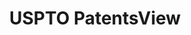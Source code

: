 ---
bigquery: https://console.cloud.google.com/bigquery?p=patents-public-data&d=patentsview&page=dataset
citation: Attribution should be given to PatentsView for use, distribution, or derivative
  works.
code: https://github.com/CSSIP-AIR/PatentsView-Code-Snippets/
contributors: USPTO
cost: None
description: 'PatentsView includes US patent data including raw data (summaries, applications,
  pregrant applications), disambugations of inventors and assignees, and inventor
  gender estimates.  Also foreign priority data, # of figures and sheets, and government
  interest statements.'
documentation: https://patentsview.org/query/builder-faqs
last_edit: Mon, 04 Apr 2022 19:02:57 GMT
location: https://patentsview.org/
maintained_by: USPTO
record_creation_timestamp: 12/2/2020 17:20:46
schema_fields: '[''mainclass_id'', ''disamb_inventor_id_20190312'', ''category'',
  ''name'', ''rawlocation_id'', ''lapse_of_patent'', ''disamb_inventor_id_20201229'',
  ''type'', ''sector_title'', ''patent_id'', ''name_first'', ''name_last'', ''disamb_inventor_id_20200630'',
  ''_102_date'', ''deceased'', ''country_transformed'', ''relkind'', ''subgroup_id'',
  ''disamb_inventor_id_20190820'', ''subgroup'', ''disamb_assignee_id_20191231'',
  ''number'', ''disamb_inventor_id_20170307'', ''classification_value'', ''ipc_version_indicator'',
  ''latlong'', ''subsection_id'', ''f102_date'', ''contract_award_number'', ''uuid'',
  ''subclass_id'', ''lawyer_id'', ''dependent'', ''section'', ''country'', ''disamb_inventor_id_20170808'',
  ''level_one'', ''subclass'', ''subcategory_id'', ''application_id'', ''abstract'',
  ''withdrawn'', ''disamb_assignee_id_20190820'', ''reldocno'', ''date'', ''role'',
  ''exemplary'', ''latin_name'', ''assignee_id'', ''variety'', ''action_date'', ''disamb_assignee_id_20190312'',
  ''disamb_inventor_id_20181127'', ''attribution_status'', ''city'', ''category_id'',
  ''organization_id'', ''organization'', ''filename'', ''series_code'', ''inventor_id'',
  ''designation'', ''disamb_inventor_id_20191008'', ''num'', ''male'', ''disclaimer_date'',
  ''disamb_inventor_id_20180528'', ''field_title'', ''symbol_position'', ''num_sheets'',
  ''male_flag'', ''group_id'', ''lname'', ''ipc_class'', ''level_two'', ''num_claims'',
  ''latitude'', ''_371_date'', ''county'', ''disamb_inventor_id_20200331'', ''classification_data_source'',
  ''group'', ''publication_number'', ''level_three'', ''longitude'', ''f371_date'',
  ''classification_status'', ''length'', ''county_fips'', ''disamb_inventor_id_20171226'',
  ''rel_id'', ''disamb_assignee_id_20200630'', ''doc_type'', ''applicant_type'', ''text'',
  ''disamb_inventor_id_20171003'', ''fname'', ''main_group'', ''section_id'', ''disamb_assignee_id_20200929'',
  ''state_fips'', ''title'', ''kind'', ''gi_statement'', ''rule_47'', ''num_figures'',
  ''location_id'', ''id'', ''disamb_assignee_id_20181127'', ''sequence'', ''term_disclaimer'',
  ''rawinventor_id'', ''rawassignee_id'', ''field_id'', ''doctype'', ''disamb_inventor_id_20200929'',
  ''disamb_assignee_id_20191008'', ''state'', ''disamb_assignee_id_20200331'', ''classification_level'',
  ''term_grant'', ''citation_id'', ''status'', ''disamb_inventor_id_20191231'', ''term_extension'']'
shortname: patentsview
tags:
- disambiguation
- United States
- gender
terms_of_use: Creative Commons Attribution 4.0 International License.
timeframe: 1963-1999
title: USPTO PatentsView
uuid: cf1780b1-e265-4e49-8d1d-83b9cfe0fd9a
---